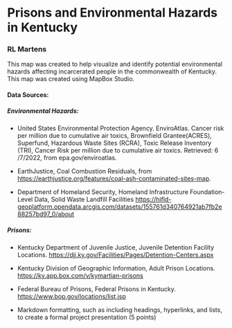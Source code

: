 # Prisons and Environmental Hazards in Kentucky
### RL Martens

This map was created to help visualize and identify potential environmental hazards affecting incarcerated people in the commonwealth of Kentucky. This map was created using MapBox Studio.

#### Data Sources:

##### Environmental Hazards:

+ United States Environmental Protection Agency. EnviroAtlas. Cancer risk per million due to cumulative air toxics, Brownfield Grantee(ACRES), Superfund, Hazardous Waste Sites (RCRA), Toxic Release Inventory (TRI), Cancer Risk per million due to cumulative air toxics. Retrieved: 6 /7/2022, from epa.gov/enviroatlas. 

+ EarthJustice, Coal Combustion Residuals, from https://earthjustice.org/features/coal-ash-contaminated-sites-map. 

+ Department of Homeland Security, Homeland Infrastructure Foundation-Level Data, Solid Waste Landfill Facilities https://hifld-geoplatform.opendata.arcgis.com/datasets/155761d340764921ab7fb2e88257bd97_0/about

##### Prisons:

+ Kentucky Department of Juvenile Justice, Juvenile Detention Facility Locations. https://djj.ky.gov/Facilities/Pages/Detention-Centers.aspx

+ Kentucky Division of Geographic Information, Adult Prison Locations. https://ky.app.box.com/v/kymartian-prisons

+ Federal Bureau of Prisons, Federal Prisons in Kentucky. https://www.bop.gov/locations/list.jsp  

+ Markdown formatting, such as including headings, hyperlinks, and lists, to create a formal project presentation (5 points)